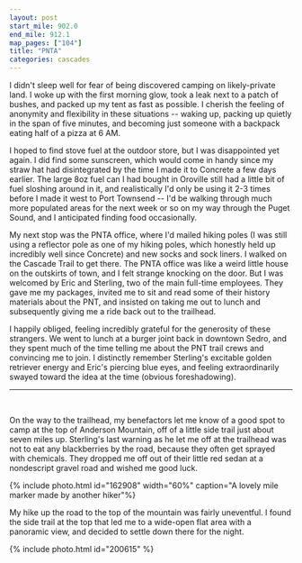 ```yaml
---
layout: post
start_mile: 902.0
end_mile: 912.1
map_pages: ["104"]
title: "PNTA"
categories: cascades
---
```


I didn't sleep well for fear of being discovered camping on likely-private land.
I woke up with the first morning glow, took a leak next to a patch of bushes,
and packed up my tent as fast as possible. I cherish the feeling of anonymity
and flexibility in these situations -- waking up, packing up quietly in the span
of five minutes, and becoming just someone with a backpack eating half of a
pizza at 6 AM.

I hoped to find stove fuel at the outdoor store, but I was disappointed yet
again. I did find some sunscreen, which would come in handy since my straw hat
had disintegrated by the time I made it to Concrete a few days earlier. The
large 8oz fuel can I had bought in Oroville still had a little bit of fuel
sloshing around in it, and realistically I'd only be using it 2-3 times before I
made it west to Port Townsend -- I'd be walking through much more populated
areas for the next week or so on my way through the Puget Sound, and I
anticipated finding food occasionally.

My next stop was the PNTA office, where I'd mailed hiking poles (I was still
using a reflector pole as one of my hiking poles, which honestly held up
incredibly well since Concrete) and new socks and sock liners. I walked on the
Cascade Trail to get there. The PNTA office was like a weird little house on the
outskirts of town, and I felt strange knocking on the door. But I was welcomed
by Eric and Sterling, two of the main full-time employees. They
gave me my packages, invited me to sit and read some of their history materials
about the PNT, and insisted on taking me out to lunch and subsequently giving me
a ride back out to the trailhead.

I happily obliged, feeling incredibly grateful for the generosity of these
strangers. We went to lunch at a burger joint back in downtown Sedro, and they
spent much of the time telling me about the PNT trail crews and convincing me to
join. I distinctly remember Sterling's excitable golden retriever energy and
Eric's piercing blue eyes, and feeling extraordinarily swayed toward the idea at
the time (obvious foreshadowing).

<hr>
&nbsp;

On the way to the trailhead, my benefactors let me know of a good spot to camp
at the top of Anderson Mountain, off of a little side trail just about seven
miles up. Sterling's last warning as he let me off at the trailhead was not to
eat any blackberries by the road, because they often get sprayed with chemicals.
They dropped me off out of their little red sedan at a nondescript gravel road
and wished me good luck.

{% include photo.html id="162908" width="60%" caption="A lovely mile marker made by another hiker"%}

My hike up the road to the top of the mountain was fairly uneventful. I found
the side trail at the top that led me to a wide-open flat area with a panoramic
view, and decided to settle down there for the night.

{% include photo.html id="200615" %}

